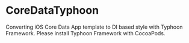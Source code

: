 CoreDataTyphoon
===============

Converting iOS Core Data App template to DI based style with Typhoon Framework. Please install Typhoon Framework with CocoaPods.
